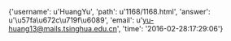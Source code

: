 {'username': u'HuangYu', 'path': u'1168/1168.html', 'answer': u'\u57fa\u672c\u719f\u6089', 'email': u'yu-huang13@mails.tsinghua.edu.cn', 'time': '2016-02-28:17:29:06'}